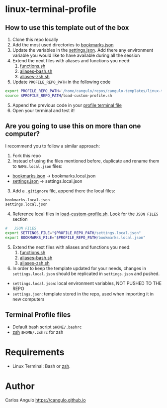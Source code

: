 # linux-terminal-profile

## How to use this template out of the box

1. Clone this repo locally
2. Add the most used directories to [bookmarks.json](bookmarks.json) 
3. Update the variables in the [settings.json](settings.json). Add there any environment variable you would like to have available during all the session
4. Extend the next files with aliases and functions you need:
   1. [functions.sh](scripts/functions.sh)
   2. [aliases-bash.sh](scripts/aliases-bash.sh)
   2. [aliases-zsh.sh](scripts/aliases-zsh.sh)
5. Update `PROFILE_REPO_PATH` in the following code 

```bash
export PROFILE_REPO_PATH='/home/cangulo/repos/cangulo-templates/linux-terminal-profile/'
source $PROFILE_REPO_PATH/load-custom-profile.sh
```

5. Append the previous code in your [profile terminal file](#terminal-profile-files)
6. Open your terminal and test it!

## Are you going to use this on more than one computer?

I recommend you to follow a similar approach:

1. Fork this repo
2. Instead of using the files mentioned before, duplicate and rename them to `NAME.local.json` files:
  * [bookmarks.json](bookmarks.json) -> bookmarks.local.json
  * [settings.json](settings.json)   -> settings.local.json
3. Add a `.gitignore` file, append there the local files:

```bash
bookmarks.local.json
settings.local.json
```

4. Reference local files in [load-custom-profile.sh](load-custom-profile.sh). Look for the `JSON FILES` section

```BASH
#   JSON FILES
export SETTINGS_FILE="$PROFILE_REPO_PATH/settings.local.json"
export BOOKMARKS_FILE="$PROFILE_REPO_PATH/bookmarks.local.json"
```

5. Extend the next files with aliases and functions you need:
   1. [functions.sh](scripts/functions.sh)
   2. [aliases-bash.sh](scripts/aliases-bash.sh)
   3. [aliases-zsh.sh](scripts/aliases-zsh.sh)
6. In order to keep the template updated for your needs, changes in `settings.local.json` should be replicated in `settings.json` and pushed.
* `settings.local.json`: local environment variables, NOT PUSHED TO THE REPO
* `settings.json`: template stored in the repo, used when importing it in new computers

## Terminal Profile files

* Default bash script `$HOME/.bashrc` 
* [zsh](https://ohmyz.sh) `$HOME/.zshrc` for zsh 

# Requirements

* Linux Terminal: Bash or [zsh](https://ohmyz.sh).


# Author

Carlos Angulo
https://cangulo.github.io